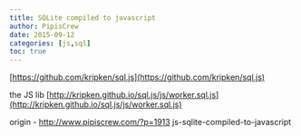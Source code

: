 ```yaml
---
title: SQLite compiled to javascript
author: PipisCrew
date: 2015-09-12
categories: [js,sql]
toc: true
---
```


[https://github.com/kripken/sql.js](https://github.com/kripken/sql.js)

the JS lib
[http://kripken.github.io/sql.js/js/worker.sql.js](http://kripken.github.io/sql.js/js/worker.sql.js)

origin - http://www.pipiscrew.com/?p=1913 js-sqlite-compiled-to-javascript